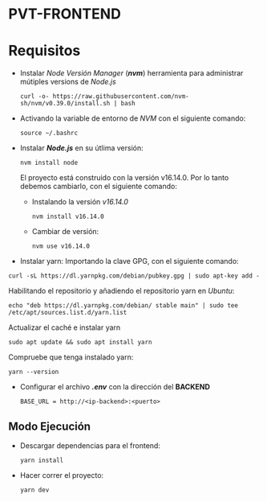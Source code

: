 # PVT-FRONTEND

# Requisitos

- Instalar *Node Versión Manager* (***nvm***) herramienta para administrar mútiples versions de *Node.js*
    
    `curl -o- https://raw.githubusercontent.com/nvm-sh/nvm/v0.39.0/install.sh | bash`
    
- Activando la variable de entorno de *NVM* con el siguiente comando:
    
    `source ~/.bashrc`
    
- Instalar ***Node.js*** en su útlima versión:
    
    `nvm install node`
    
    El proyecto está construido con la versión v16.14.0. Por lo tanto debemos cambiarlo, con el siguiente comando:
    
    - Instalando la versión *v16.14.0*

        `nvm install v16.14.0`
    - Cambiar de versión:

        `nvm use v16.14.0`

- Instalar yarn:
    Importando la clave GPG, con el siguiente comando:
    

`curl -sL https://dl.yarnpkg.com/debian/pubkey.gpg | sudo apt-key add -`

Habilitando el repositorio y añadiendo el repositorio yarn en *Ubuntu*:

`echo "deb https://dl.yarnpkg.com/debian/ stable main" | sudo tee /etc/apt/sources.list.d/yarn.list`

Actualizar el caché e instalar yarn

`sudo apt update && sudo apt install yarn`

Compruebe que tenga instalado yarn:

`yarn --version`

- Configurar el archivo ***.env*** con la dirección del **BACKEND**

    `BASE_URL = http://<ip-backend>:<puerto>`

## Modo Ejecución

- Descargar dependencias para el frontend:

    `yarn install`
- Hacer correr el proyecto:

    `yarn dev`